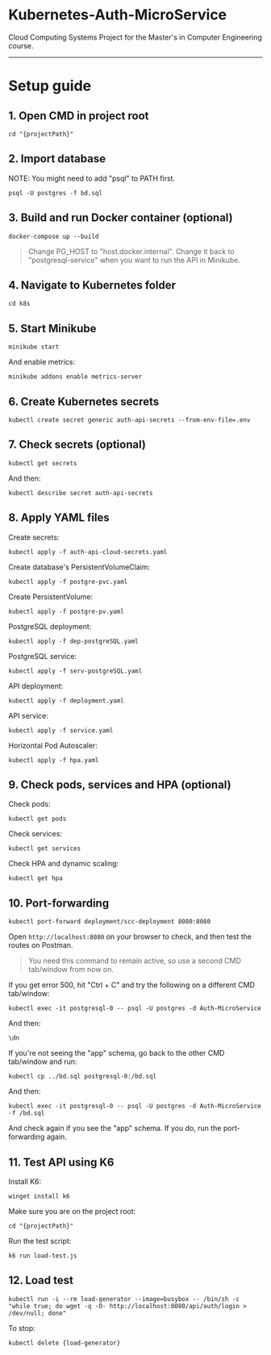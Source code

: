 # Kubernetes-Auth-MicroService
Cloud Computing Systems Project for the Master's in Computer Engineering course.

---

# Setup guide
## 1. Open CMD in project root
```
cd "{projectPath}"
```

## 2. Import database
NOTE: You might need to add "psql" to PATH first.
```
psql -U postgres -f bd.sql
```

## 3. Build and run Docker container (optional)

```
docker-compose up --build
```
>Change PG_HOST to "host.docker.internal". Change it back to "postgresql-service" when you want to run the API in Minikube.

## 4. Navigate to Kubernetes folder
```
cd k8s
```

## 5. Start Minikube
```
minikube start
```
And enable metrics:
```
minikube addons enable metrics-server
```

## 6. Create Kubernetes secrets
```
kubectl create secret generic auth-api-secrets --from-env-file=.env
```

## 7. Check secrets (optional)
```
kubectl get secrets
```
And then:
```
kubectl describe secret auth-api-secrets
```

## 8. Apply YAML files
Create secrets:
```
kubectl apply -f auth-api-cloud-secrets.yaml
```

Create database's PersistentVolumeClaim:
```
kubectl apply -f postgre-pvc.yaml
```

Create PersistentVolume:
```
kubectl apply -f postgre-pv.yaml
```

PostgreSQL deployment:
```
kubectl apply -f dep-postgreSQL.yaml
```

PostgreSQL service:
```
kubectl apply -f serv-postgreSQL.yaml
```

API deployment:
```
kubectl apply -f deployment.yaml
```

API service:
```
kubectl apply -f service.yaml
```

Horizontal Pod Autoscaler:
```
kubectl apply -f hpa.yaml
```

## 9. Check pods, services and HPA (optional)
Check pods:
```
kubectl get pods
```

Check services:
```
kubectl get services
```

Check HPA and dynamic scaling:
```
kubectl get hpa
```

## 10. Port-forwarding
```
kubectl port-forward deployment/scc-deployment 8080:8080
```
Open ```http://localhost:8080``` on your browser to check, and then test the routes on Postman.

>You need this command to remain active, so use a second CMD tab/window from now on.

If you get error 500, hit "Ctrl + C" and try the following on a different CMD tab/window:
```
kubectl exec -it postgresql-0 -- psql -U postgres -d Auth-MicroService
```
And then:
```
\dn
```
If you're not seeing the "app" schema, go back to the other CMD tab/window and run:
```
kubectl cp ../bd.sql postgresql-0:/bd.sql
```
And then:
```
kubectl exec -it postgresql-0 -- psql -U postgres -d Auth-MicroService -f /bd.sql
```
And check again if you see the "app" schema. If you do, run the port-forwarding again.


## 11. Test API using K6
Install K6:
```
winget install k6
```
Make sure you are on the project root:
```
cd "{projectPath}"
```
Run the test script:
```
k6 run load-test.js
```

## 12. Load test
```
kubectl run -i --rm load-generator --image=busybox -- /bin/sh -c "while true; do wget -q -O- http://localhost:8080/api/auth/login > /dev/null; done"
```
To stop:
```
kubectl delete {load-generator}
```